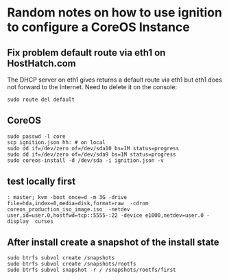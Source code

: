 # Random notes on how to use ignition to configure a CoreOS Instance

## Fix problem default route via eth1 on HostHatch.com

The DHCP server on eth1 gives returns a default route via eth1 but eth1 does not forward to the Internet.
Need to delete it on the console:

	sudo route del default

## CoreOS
	sudo passwd -l core
	scp ignition.json hh: # on local
	sudo dd if=/dev/zero of=/dev/sda10 bs=1M status=progress
	sudo dd if=/dev/zero of=/dev/sda9 bs=1M status=progress
	sudo coreos-install -d /dev/sda -i ignition.json -v

## test locally first

	: master; kvm -boot once=d -m 3G -drive file=hda,index=0,media=disk,format=raw  -cdrom coreos_production_iso_image.iso  -netdev user,id=user.0,hostfwd=tcp::5555-:22 -device e1000,netdev=user.0 -display  curses

## After install create a snapshot of the install state
	sudo btrfs subvol create /snapshots
	sudo btrfs subvol create /snapshots/rootfs
	sudo btrfs subvol snapshot -r / /snapshots/rootfs/first
